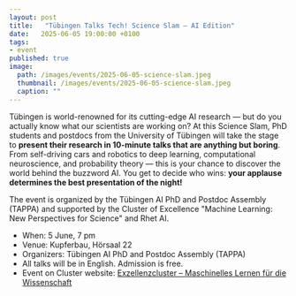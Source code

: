 ```yaml
---
layout: post
title:   "Tübingen Talks Tech! Science Slam – AI Edition"
date:   2025-06-05 19:00:00 +0100
tags:
- event
published: true
image:
  path: /images/events/2025-06-05-science-slam.jpeg
  thumbnail: /images/events/2025-06-05-science-slam.jpeg
  caption: ""
---
```


Tübingen is world-renowned for its cutting-edge AI research — but do you actually know what our scientists are working on?
At this Science Slam, PhD students and postdocs from the University of Tübingen will take the stage to **present their research in 10-minute talks that are anything but boring**. From self-driving cars and robotics to deep learning, computational neuroscience, and probability theory — this is your chance to discover the world behind the buzzword AI. You get to decide who wins: **your applause determines the best presentation of the night!**

The event is organized by the Tübingen AI PhD and Postdoc Assembly (TAPPA) and supported by the Cluster of Excellence "Machine Learning: New Perspectives for Science" and Rhet AI.

- When:  5 June, 7 pm
- Venue: Kupferbau, Hörsaal 22
- Organizers: Tübingen AI PhD and Postdoc Assembly (TAPPA)
- All talks will be in English. Admission is free.
- Event on Cluster website: [Exzellenzcluster – Maschinelles Lernen für die Wissenschaft](https://uni-tuebingen.de/forschung/forschungsschwerpunkte/exzellenzcluster-maschinelles-lernen/veranstaltungen/veranstaltungen/#c2270007)
